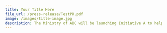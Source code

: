 ```yaml
---
title: Your Title Here
file_url: /press-release/TestPR.pdf
image: /images/title-image.jpg
description: The Ministry of ABC will be launching Initiative A to help Singaporeans...
---
```

